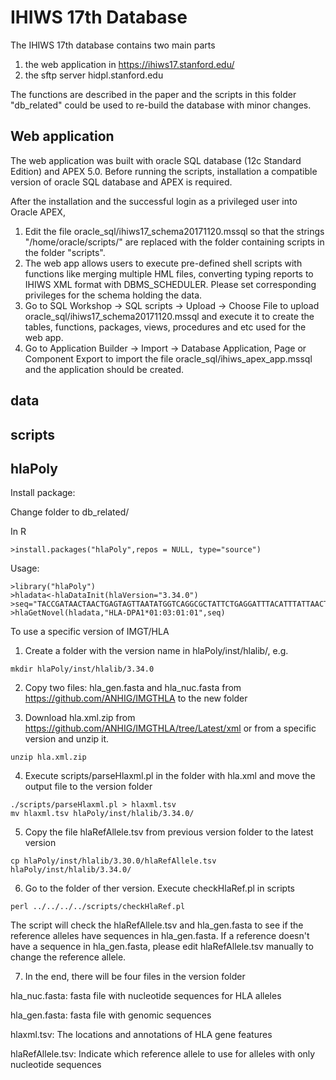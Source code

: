 # IHIWS 17th Database
The IHIWS 17th database contains two main parts
1. the web application in https://ihiws17.stanford.edu/ 
2. the sftp server hidpl.stanford.edu

The functions are described in the paper and the scripts in this folder "db_related" could be used to re-build the database with minor changes.

## Web application
The web application was built with oracle SQL database (12c Standard Edition) and APEX 5.0. Before running the scripts, installation a compatible version of oracle SQL database and APEX is required.

After the installation and the successful login as a privileged user into Oracle APEX,

1. Edit the file oracle_sql/ihiws17_schema20171120.mssql so that the strings "/home/oracle/scripts/" are replaced with the folder containing scripts in the folder "scripts".
2. The web app allows users to execute pre-defined shell scripts with functions like merging multiple HML files, converting typing reports to IHIWS XML format with DBMS_SCHEDULER. Please set corresponding privileges for the schema holding the data.
3. Go to SQL Workshop -> SQL scripts -> Upload -> Choose File to upload oracle_sql/ihiws17_schema20171120.mssql and execute it to create the tables, functions, packages, views, procedures and etc used for the web app. 
4. Go to Application Builder -> Import -> Database Application, Page or Component Export to import the file oracle_sql/ihiws_apex_app.mssql and the application should be created.

## data

## scripts

## hlaPoly

Install package:

Change folder to db_related/

In R
```
>install.packages("hlaPoly",repos = NULL, type="source")
```

Usage:
```
>library("hlaPoly")
>hladata<-hlaDataInit(hlaVersion="3.34.0")
>seq="TACCGATAACTAACTGAGTAGTTAATATGGTCAGGCGCTATTCTGAGGATTTACATTTATTAACTCACTTTATTCTCACACATAGTCTTTGAGGTAGGTACTATTATTTTCACTATTTCACATGAGAGATACTTACATCTTTTTACATACACAGAGACTTTAAGCACTTTGATCAAGTTCCCACAGCTATGAAGTAGTAGGGCTAGCTTCCAATCCAGAAAGTCTGGATCCAAGACTGTTTATCCACTGTCCTATTCACCCTATTTTGTGAAGGAAAAGACCAAGTTCAAATTCTCCAGAGTCCATTGCCAAATAATGGAGTCAGATCTATATTTCTATACATAATTACAACACAGTGTGGTGGGTGCCTGTAACTACTTACTGTCTCTACTTGGACTCATTCCATGGCAATGTTCACACAAAAAATGCC"
>hlaGetNovel(hladata,"HLA-DPA1*01:03:01:01",seq)
```

To use a specific version of IMGT/HLA

1. Create a folder with the version name in hlaPoly/inst/hlalib/, e.g. 
```
mkdir hlaPoly/inst/hlalib/3.34.0
```
2. Copy two files: hla_gen.fasta and hla_nuc.fasta from https://github.com/ANHIG/IMGTHLA to the new folder

3. Download hla.xml.zip from https://github.com/ANHIG/IMGTHLA/tree/Latest/xml or from a specific version and unzip it.

```
unzip hla.xml.zip
```
4. Execute scripts/parseHlaxml.pl in the folder with hla.xml and move the output file to the version folder
```
./scripts/parseHlaxml.pl > hlaxml.tsv
mv hlaxml.tsv hlaPoly/inst/hlalib/3.34.0/
```

5. Copy the file hlaRefAllele.tsv from previous version folder to the latest version
```
cp hlaPoly/inst/hlalib/3.30.0/hlaRefAllele.tsv hlaPoly/inst/hlalib/3.34.0/
```

6. Go to the folder of ther version. Execute checkHlaRef.pl in scripts
```
perl ../../../../scripts/checkHlaRef.pl
```
The script will check the hlaRefAllele.tsv and hla_gen.fasta to see if the reference alleles have sequences in hla_gen.fasta.
If a reference doesn't have a sequence in hla_gen.fasta, please edit hlaRefAllele.tsv manually to change the reference allele.

7. In the end, there will be four files in the version folder

hla_nuc.fasta: fasta file with nucleotide sequences for HLA alleles

hla_gen.fasta: fasta file with genomic sequences

hlaxml.tsv: The locations and annotations of HLA gene features

hlaRefAllele.tsv: Indicate which reference allele to use for alleles with only nucleotide sequences 




